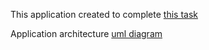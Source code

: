This application created to complete [this task](./task.txt)

Application architecture [uml diagram](./uml_diagram.png)

